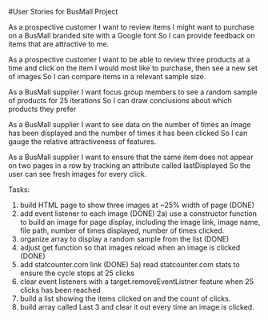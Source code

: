 #User Stories for BusMall Project

As a prospective customer
I want to review items I might want to purchase on a BusMall branded site with a Google font
So I can provide feedback on items that are attractive to me.

As a prospective customer
I want to be able to review three products at a time and click on the item I would most like to purchase, then see a new set of images
So I can compare items in a relevant sample size.

As a BusMall supplier
I want focus group members to see a random sample of products for 25 iterations
So I can draw conclusions about which products they prefer

As a BusMall supplier
I want to see data on the number of times an image has been displayed and the number of times it has been clicked
So I can gauge the relative attractiveness of features.

As a BusMall supplier
I want to ensure that the same item does not appear on two pages in a row by tracking an attribute called lastDisplayed
So the user can see fresh images for every click.


Tasks:
1) build HTML page to show three images at ~25% width of page (DONE)
2) add event listener to each image (DONE)
2a) use a constructor function to build an image for page display, including the image link, image name, file path, number of times displayed, number of times clicked.
3) organize array to display a random sample from the list (DONE)
4) adjust get function so that images reload when an image is clicked (DONE)
5) add statcounter.com link (DONE)
5a) read statcounter.com stats to ensure the cycle stops at 25 clicks
6) clear event listeners with a target.removeEventListner feature when 25 clicks has been reached
7) build a list showing the items clicked on and the count of clicks.
8) build array called Last 3 and clear it out every time an image is clicked.
